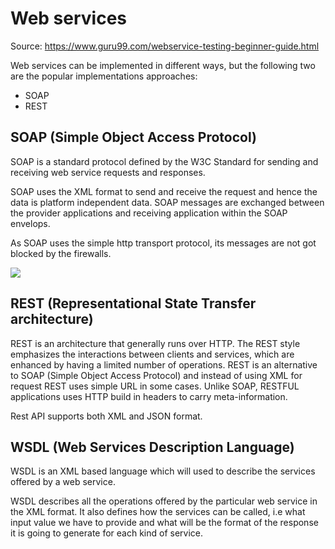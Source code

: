 # Web services

Source: https://www.guru99.com/webservice-testing-beginner-guide.html

Web services can be implemented in different ways, but the following two are the popular implementations approaches:
* SOAP
* REST

## SOAP (Simple Object Access Protocol)

SOAP is a standard protocol defined by the W3C Standard for sending and receiving web service requests and responses.

SOAP uses the XML format to send and receive the request and hence the data is platform independent data. SOAP messages are exchanged between the provider applications and receiving application within the SOAP envelops.

As SOAP uses the simple http transport protocol, its messages are not got blocked by the firewalls.  

![](https://www.researchgate.net/publication/327054573/figure/fig1/AS:660230866231298@1534422713647/SOAP-protocol-SOAP-is-the-master-leader-in-communications-Its-main-purpose-is-to-send.png)

## REST (Representational State Transfer architecture)

REST is an architecture that generally runs over HTTP. The REST style emphasizes the interactions between clients and services, which are enhanced by having a limited number of operations. REST is an alternative to SOAP (Simple Object Access Protocol) and instead of using XML for request REST uses simple URL in some cases. Unlike SOAP, RESTFUL applications uses HTTP build in headers to carry meta-information.

Rest API supports both XML and JSON format.

## WSDL (Web Services Description Language)

WSDL is an XML based language which will used to describe the services offered by a web service.

WSDL describes all the operations offered by the particular web service in the XML format. It also defines how the services can be called, i.e what input value we have to provide and what will be the format of the response it is going to generate for each kind of service.
